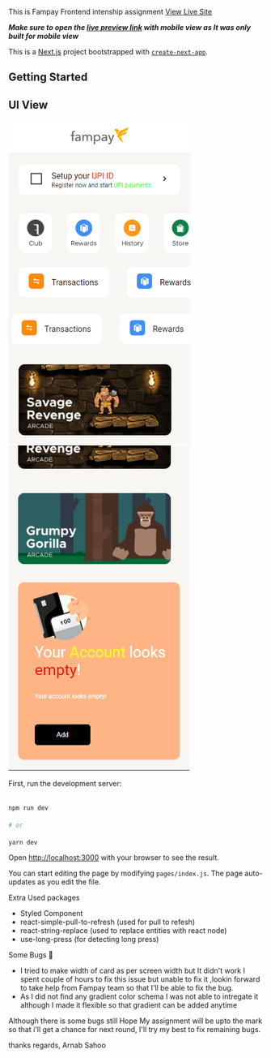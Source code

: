 This is Fampay Frontend intenship assignment [View Live Site](https://fampay-cardgroup-assignment.vercel.app/)

***Make sure to open the [live preview link](https://fampay-cardgroup-assignment.vercel.app/)  with mobile view as It was only built for mobile view***

This is a [Next.js](https://nextjs.org/) project bootstrapped with [`create-next-app`](https://github.com/vercel/next.js/tree/canary/packages/create-next-app).

## Getting Started

## UI View

 <img src="/redme-images/1stscreen.png"/> 
 <br>
 <img src="/redme-images/2ndscreen.png"/>

First, run the development server:

```bash

npm run dev

# or

yarn dev

```

Open [http://localhost:3000](http://localhost:3000) with your browser to see the result.

You can start editing the page by modifying `pages/index.js`. The page auto-updates as you edit the file.

Extra Used packages

-   Styled Component
-   react-simple-pull-to-refresh (used for pull to refesh)
-   react-string-replace (used to replace entities with react node)
-   use-long-press (for detecting long press)

Some Bugs 🐛

-   I tried to make width of card as per screen width but It didn't work I spent couple of hours to fix this issue but unable to fix it ,lookin forward to take help from Fampay team so that I'll be able to fix the bug.
-   As I did not find any gradient color schema I was not able to intregate it although I made it flexible so that gradient can be added anytime

Although there is some bugs still Hope My assignment will be upto the mark so that i'll get a chance for next round, I'll try my best to fix remaining bugs.

thanks regards,
Arnab Sahoo
